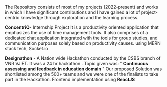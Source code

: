 The Repository consists of most of my projects (2022-present) and works in which I have significant 
contributions and I have gained a lot of project-centric knowledge through exploration
and the learning process.


**ConcentriQ**- Internship Project
It is a productivity oriented application that emphasizes the use of time management tools.
It also comprises of a dedicated chat application integrated with the tools for group studies,
and communication purposes solely based on productivity causes.
using MERN stack tech, Socket.io

**Designathon** - 
A Nation wide Hackathon conducted by the CSBS branch of VNR VJIET.
It was a 24 hr hackathon .
Topic given was: " **Continuous assessing and feedback in education domain** "
Our proposed Solution was shortlisted among the 500+ teams and we were one of the finalists 
to take part in the Hackathon.
Frontend implementation using **ReactJS**

